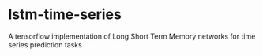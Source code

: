 # lstm-time-series
A tensorflow implementation of Long Short Term Memory networks for time series prediction tasks
